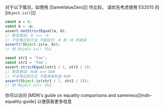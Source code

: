 
对于以下情况，如使用 [SameValueZero][] 作比较， 请优先考虑使用 ES2015 的 [`Object.is()`][]

```js
const a = 0;
const b = -a;
assert.notStrictEqual(a, b);
// 断言错误: 0 !== -0
// 不全等比较方法 不能区分 -0 和 +0 的差异
assert(!Object.is(a, b));
// 但 Object.is() 可以

const str1 = 'foo';
const str2 = 'foo';
assert.strictEqual(str1 / 1, str2 / 1);
// 断言错误: NaN === NaN
// 不全等比较方法 不能用来检查 NaN
assert(Object.is(str1 / 1, str2 / 1));
// 但 Object.is() 可以
```

你可以访问 [MDN's guide on equality comparisons and sameness][mdn-equality-guide] 以便获取更多信息

